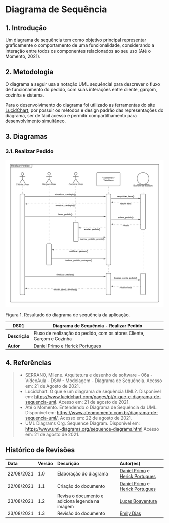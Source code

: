 # Diagrama de Sequência

## 1. Introdução

Um diagrama de sequência tem como objetivo principal representar graficamente o comportamento de uma funcionalidade, considerando a interação entre todos os componentes relacionados ao seu uso (Até o Momento, 2021).

## 2. Metodologia

O diagrama a seguir usa a notação UML sequêncial para descrever o fluxo de funcionamento do pedido, com suas interações entre cliente, garçom, cozinha e sistema.

Para o desenvolvimento do diagrama foi utilizado as ferramentas do site [LucidChart](lucidchart.com/), por possuir os métodos e design padrão das representações do diagrama, ser de fácil acesso e permitir compartilhamento para desenvolvimento simultâneo.

## 3. Diagramas

### 3.1. Realizar Pedido

[![DS01](../../assets/img/seminario2/diagrama-sequencia/DiagramaPedido.png)](../../assets/img/seminario2/diagrama-sequencia/DiagramaPedido.png)

<figcaption>Figura 1. Resultado do diagrama de sequência da aplicação.</figcaption>

| **DS01**      | **Diagrama de Sequência - Realizar Pedido**                                                          |
| ------------- | ---------------------------------------------------------------------------------------------------- |
| **Descrição** | Fluxo de realização do pedido, com os atores Cliente, Garçom e Cozinha                               |
| **Autor**     | [Daniel Primo](https://github.com/danieldagerom) e [Herick Portugues](https://github.com/herickport) |

## 4. Referências

> - SERRANO, Milene. Arquitetura e desenho de software - 06a - VídeoAula - DSW - Modelagem - Diagrama de Sequência. Acesso em: 21 de Agosto de 2021.
> - Lucidchart. O que é um diagrama de sequência UML?. Disponível em: <https://www.lucidchart.com/pages/pt/o-que-e-diagrama-de-sequencia-uml>. Acesso em: 21 de agosto de 2021.
> - Até o Momento. Entendendo o Diagrama de Sequência da UML. Disponível em: <https://www.ateomomento.com.br/diagrama-de-sequencia-uml/>. Acesso em: 22 de agosto de 2021.
> - UML Diagrams Org. Sequence Diagram. Disponível em: <https://www.uml-diagrams.org/sequence-diagrams.html> Acesso em: 21 de agosto de 2021.

## Histórico de Revisões

| Data       | Versão | Descrição                                       | Autor(es)                                                                                            |
| :--------- | :----- | :---------------------------------------------- | :--------------------------------------------------------------------------------------------------- |
| 22/08/2021 | 1.0    | Elaboração do diagrama                          | [Daniel Primo](https://github.com/danieldagerom) e [Herick Portugues](https://github.com/herickport) |
| 22/08/2021 | 1.1    | Criação do documento                            | [Daniel Primo](https://github.com/danieldagerom) e [Herick Portugues](https://github.com/herickport) |
| 23/08/2021 | 1.2    | Revisa o documento e adiciona legenda na imagem | [Lucas Boaventura](https://github.com/lboaventura25)                                                 |
| 23/08/2021 | 1.3    | Revisão do documento                            | [Emily Dias](https://github.com/emysdias)                                                            |

